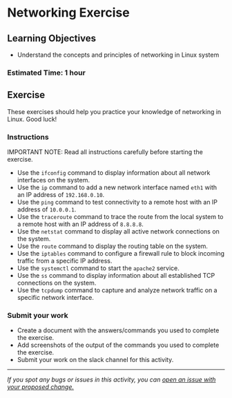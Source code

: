 # Networking Exercise

## Learning Objectives
- Understand the concepts and principles of networking in Linux system

### Estimated Time: 1 hour

## Exercise
These exercises should help you practice your knowledge of networking in Linux. Good luck!

### Instructions
IMPORTANT NOTE: Read all instructions carefully before starting the exercise.

- Use the `ifconfig` command to display information about all network interfaces on the system.
- Use the `ip` command to add a new network interface named `eth1` with an IP address of `192.168.0.10`.
- Use the `ping` command to test connectivity to a remote host with an IP address of `10.0.0.1`.
- Use the `traceroute` command to trace the route from the local system to a remote host with an IP address of `8.8.8.8`.
- Use the `netstat` command to display all active network connections on the system.
- Use the `route` command to display the routing table on the system.
- Use the `iptables` command to configure a firewall rule to block incoming traffic from a specific IP address.
- Use the `systemctl` command to start the `apache2` service.
- Use the `ss` command to display information about all established TCP connections on the system.
- Use the `tcpdump` command to capture and analyze network traffic on a specific network interface.

### Submit your work
- Create a document with the answers/commands you used to complete the exercise.
- Add screenshots of the output of the commands you used to complete the exercise.
- Submit your work on the slack channel for this activity.

------

_If you spot any bugs or issues in this activity, you can [open an issue with your proposed change.](https://github.com/cloudessencegithub/Acceler8/issues/new)_